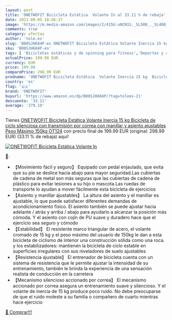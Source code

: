```yaml
---
layout: post
title: 'ONETWOFIT Bicicleta Estática  Volante In al 33.11 % de rebaja'
date: 2021-09-05 18:56:37
image: 'https://m.media-amazon.com/images/I/415U-uNCN1S._SL500_._SL400_.jpg'
comments: true
category: ofertas
author: 'tole.es'
slug: 'B08SJH684P-es ONETWOFIT Bicicleta Estática Volante Inercia 15 kg...'
sku: 'B08SJH684P-es'
tags: [ 'Bicicletas estáticas y de spinning para fitness','Deportes y aire libre','Fitness y ejercicio','Máquinas de cardio para fitness','bicicleta','onetwofit', ]
actualPrice: 199.99 EUR
currency: EUR
price: 199.99
comparePrice: 298.99 EUR
prodname: 'ONETWOFIT Bicicleta Estática  Volante Inercia 15 kg  Bicicleta de ciclo silenciosa con transmisión por correa con manillar y asiento ajustables  Peso Máximo 150kg OT124'
country: 'es'
flag: '🇪🇸'
brand: 'ONETWOFIT'
buyurl: 'https://www.amazon.es/dp/B08SJH684P/?tag=tolees-21'
descuento: '33.11'
average: '279.19'
---
```


Tienes [ONETWOFIT Bicicleta Estática  Volante Inercia 15 kg  Bicicleta de ciclo silenciosa con transmisión por correa con manillar y asiento ajustables  Peso Máximo 150kg OT124](https://www.amazon.es/dp/B08SJH684P/?tag=tolees-21) con precio final de  199.99 EUR (original: 298.99 EUR) (33.11 %  de rebaja) aqui!

[![ONETWOFIT Bicicleta Estática  Volante In](https://m.media-amazon.com/images/I/415U-uNCN1S._SL500_._SL400_.jpg)](https://www.amazon.es/dp/B08SJH684P/?tag=tolees-21)

🔎:

- 【Movimiento fácil y seguro】 Equipado con pedal enjaulado, que evita que su pie se deslice hacia abajo para mayor seguridad.Las cubiertas de cadena de metal son más seguras que las cubiertas de cadena de plástico para evitar lesiones a su hijo o mascota.Las ruedas de transporte lo ayudan a mover fácilmente esta bicicleta de ejercicios
- 【Asiento y manillar ajustables】 La altura del asiento y el manillar es ajustable, lo que puede satisfacer diferentes demandas de acondicionamiento físico. El asiento también se puede ajustar hacia adelante / atrás y arriba / abajo para ayudarlo a alcanzar la posición más cómoda. Y el asiento con cojín de PU suave y duradero hace que el ejercicio sea seguro y cómodo
- 【Estabilidad】 El resistente marco triangular de acero, el volante cromado de 15 kg y el peso máximo del usuario de 150kg le dan a esta bicicleta de ciclismo de interior una construcción sólida como una roca. y los estabilizadores: mantienen la bicicleta de ciclo estable en superficies irregulares con sus niveladores de suelo ajustables
- 【Resistencia ajustable】 El entrenador de bicicleta cuenta con un sistema de resistencia que le permite ajustar la intensidad de su entrenamiento, también le brinda la experiencia de una sensación realista de conducción en la carretera
- 【Mecanismo silencioso accionado por correa】 El mecanismo accionado por correa asegura un entrenamiento suave y silencioso. Y el volante de inercia de 15 kg produce poco ruido. No debe preocuparse de que el ruido moleste a su familia o compañero de cuarto mientras hace ejercicio

[🛒 Comprar!!!](https://www.amazon.es/dp/B08SJH684P/?tag=tolees-21)
